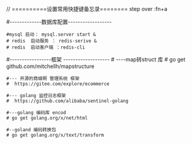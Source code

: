 // ==========设置常用快捷键备忘录========
step over :fn+a


#-------------数据库配置------------------

    #mysql 启动： mysql.server start &
    # redis  启动服务 ： redis-serive &
    # redis  启动客户端 ：redis-cli

#-----------------框架 -------------------
    # ----map转struct 库
    # go get github.com/mitchellh/mapstructure

    #--- 开源的商城啊 管理系统 框架
    #  https://gitee.com/explore/ecommerce

    #--- golang 监控日志框架
    #  https://github.com/alibaba/sentinel-golang

    #---golang 编码库 encod
    # go get golang.org/x/net/html

    #--goland 编码转换包
    # go get golang.org/x/text/transform
